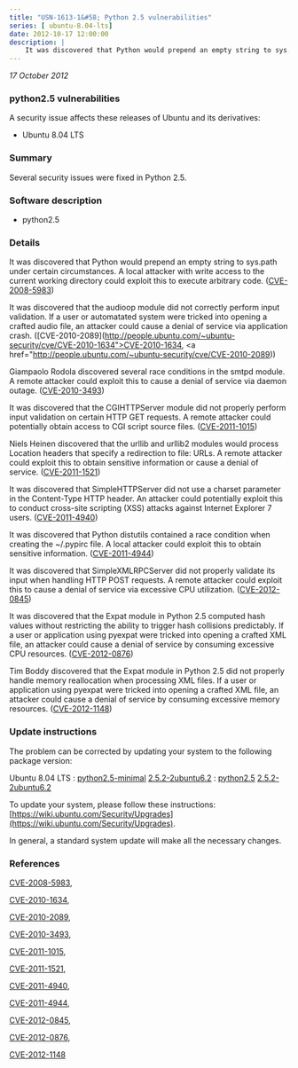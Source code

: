 ```yaml
---
title: "USN-1613-1&#58; Python 2.5 vulnerabilities"
series: [ ubuntu-8.04-lts]
date: 2012-10-17 12:00:00
description: |
    It was discovered that Python would prepend an empty string to sys.path under certain circumstances. A local attacker with write access to the current working directory could exploit this to execute arbitrary code. ([CVE-2008-5983](http://people.ubuntu.com/~ubuntu-security/cve/CVE-2008-5983))
--- 
```

 
 

*17 October 2012*

### python2.5 vulnerabilities

A security issue affects these releases of Ubuntu and its derivatives:

* Ubuntu 8.04 LTS

### Summary

Several security issues were fixed in Python 2.5. 

### Software description

* python2.5 

### Details

It was discovered that Python would prepend an empty string to sys.path under certain circumstances. A local attacker with write access to the current working directory could exploit this to execute arbitrary code. ([CVE-2008-5983](http://people.ubuntu.com/~ubuntu-security/cve/CVE-2008-5983))

It was discovered that the audioop module did not correctly perform input validation. If a user or automatated system were tricked into opening a crafted audio file, an attacker could cause a denial of service via application crash. ([CVE-2010-2089](http://people.ubuntu.com/~ubuntu-security/cve/CVE-2010-1634">CVE-2010-1634</a>, <a href="http://people.ubuntu.com/~ubuntu-security/cve/CVE-2010-2089))

Giampaolo Rodola discovered several race conditions in the smtpd module. A remote attacker could exploit this to cause a denial of service via daemon outage. ([CVE-2010-3493](http://people.ubuntu.com/~ubuntu-security/cve/CVE-2010-3493))

It was discovered that the CGIHTTPServer module did not properly perform input validation on certain HTTP GET requests. A remote attacker could potentially obtain access to CGI script source files. ([CVE-2011-1015](http://people.ubuntu.com/~ubuntu-security/cve/CVE-2011-1015))

Niels Heinen discovered that the urllib and urllib2 modules would process Location headers that specify a redirection to file: URLs. A remote attacker could exploit this to obtain sensitive information or cause a denial of service. ([CVE-2011-1521](http://people.ubuntu.com/~ubuntu-security/cve/CVE-2011-1521))

It was discovered that SimpleHTTPServer did not use a charset parameter in the Content-Type HTTP header. An attacker could potentially exploit this to conduct cross-site scripting (XSS) attacks against Internet Explorer 7 users. ([CVE-2011-4940](http://people.ubuntu.com/~ubuntu-security/cve/CVE-2011-4940))

It was discovered that Python distutils contained a race condition when creating the ~/.pypirc file. A local attacker could exploit this to obtain sensitive information. ([CVE-2011-4944](http://people.ubuntu.com/~ubuntu-security/cve/CVE-2011-4944))

It was discovered that SimpleXMLRPCServer did not properly validate its input when handling HTTP POST requests. A remote attacker could exploit this to cause a denial of service via excessive CPU utilization. ([CVE-2012-0845](http://people.ubuntu.com/~ubuntu-security/cve/CVE-2012-0845))

It was discovered that the Expat module in Python 2.5 computed hash values without restricting the ability to trigger hash collisions predictably. If a user or application using pyexpat were tricked into opening a crafted XML file, an attacker could cause a denial of service by consuming excessive CPU resources. ([CVE-2012-0876](http://people.ubuntu.com/~ubuntu-security/cve/CVE-2012-0876))

Tim Boddy discovered that the Expat module in Python 2.5 did not properly handle memory reallocation when processing XML files. If a user or application using pyexpat were tricked into opening a crafted XML file, an attacker could cause a denial of service by consuming excessive memory resources. ([CVE-2012-1148](http://people.ubuntu.com/~ubuntu-security/cve/CVE-2012-1148)) 

### Update instructions

The problem can be corrected by updating your system to the following package version:

Ubuntu 8.04 LTS
 : [python2.5-minimal](https://launchpad.net/ubuntu/+source/python2.5) <span> [2.5.2-2ubuntu6.2](https://launchpad.net/ubuntu/+source/python2.5/2.5.2-2ubuntu6.2) </span> 
 : [python2.5](https://launchpad.net/ubuntu/+source/python2.5) <span> [2.5.2-2ubuntu6.2](https://launchpad.net/ubuntu/+source/python2.5/2.5.2-2ubuntu6.2) </span> 

To update your system, please follow these instructions: [https://wiki.ubuntu.com/Security/Upgrades](https://wiki.ubuntu.com/Security/Upgrades).

In general, a standard system update will make all the necessary changes. 

### References

 
 [CVE-2008-5983](http://people.ubuntu.com/~ubuntu-security/cve/CVE-2008-5983), 

 [CVE-2010-1634](http://people.ubuntu.com/~ubuntu-security/cve/CVE-2010-1634), 

 [CVE-2010-2089](http://people.ubuntu.com/~ubuntu-security/cve/CVE-2010-2089), 

 [CVE-2010-3493](http://people.ubuntu.com/~ubuntu-security/cve/CVE-2010-3493), 

 [CVE-2011-1015](http://people.ubuntu.com/~ubuntu-security/cve/CVE-2011-1015), 

 [CVE-2011-1521](http://people.ubuntu.com/~ubuntu-security/cve/CVE-2011-1521), 

 [CVE-2011-4940](http://people.ubuntu.com/~ubuntu-security/cve/CVE-2011-4940), 

 [CVE-2011-4944](http://people.ubuntu.com/~ubuntu-security/cve/CVE-2011-4944), 

 [CVE-2012-0845](http://people.ubuntu.com/~ubuntu-security/cve/CVE-2012-0845), 

 [CVE-2012-0876](http://people.ubuntu.com/~ubuntu-security/cve/CVE-2012-0876), 

 [CVE-2012-1148](http://people.ubuntu.com/~ubuntu-security/cve/CVE-2012-1148)
 


